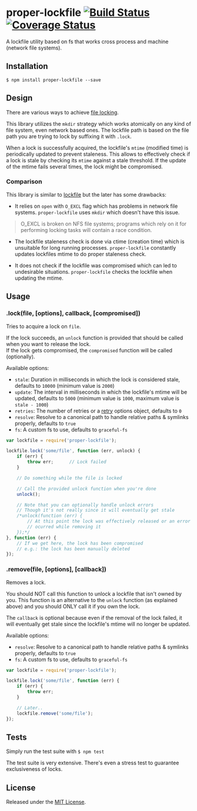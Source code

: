 # proper-lockfile [![Build Status](https://travis-ci.org/IndigoUnited/node-proper-lockfile.svg?branch=master)](https://travis-ci.org/IndigoUnited/node-proper-lockfile) [![Coverage Status](https://coveralls.io/repos/IndigoUnited/node-proper-lockfile/badge.png?branch=master)](https://coveralls.io/r/IndigoUnited/node-proper-lockfile?branch=master)

A lockfile utility based on fs that works cross process and machine (network file systems).


## Installation

`$ npm install proper-lockfile --save`


## Design

There are various ways to achieve [file locking](http://en.wikipedia.org/wiki/File_locking).

This library utilizes the `mkdir` strategy which works atomically on any kind of file system, even network based ones.
The lockfile path is based on the file path you are trying to lock by suffixing it with `.lock`.

When a lock is successfully acquired, the lockfile's `mtime` (modified time) is periodically updated to prevent staleness. This allows to effectively check if a lock is stale by checking its `mtime` against a stale threshold. If the update of the mtime fails several times, the lock might be compromised.


### Comparison

This library is similar to [lockfile](https://github.com/isaacs/lockfile) but the later has some drawbacks:

- It relies on `open` with `O_EXCL` flag which has problems in network file systems. `proper-lockfile` uses `mkdir` which doesn't have this issue.

> O_EXCL is broken on NFS file systems; programs which rely on it for performing locking tasks will contain a race condition.

- The lockfile staleness check is done via ctime (creation time) which is unsuitable for long running processes. `proper-lockfile` constantly updates lockfiles mtime to do proper staleness check.

- It does not check if the lockfile was compromised which can led to undesirable situations. `proper-lockfile` checks the lockfile when updating the mtime.


## Usage

### .lock(file, [options], callback, [compromised])

Tries to acquire a lock on `file`.

If the lock succeeds, an `unlock` function is provided that should be called when you want to release the lock.   
If the lock gets compromised, the `compromised` function will be called (optionally).


Available options:

- `stale`: Duration in milliseconds in which the lock is considered stale, defaults to `10000` (minimum value is `2000`)
- `update`: The interval in milliseconds in which the lockfile's mtime will be updated, defaults to `5000` (minimum value is `1000`, maximum value is `stale - 1000`)
- `retries`: The number of retries or a [retry](https://www.npmjs.org/package/retry) options object, defaults to `0`
- `resolve`: Resolve to a canonical path to handle relative paths & symlinks properly, defaults to `true`
- `fs`: A custom fs to use, defaults to `graceful-fs`


```js
var lockfile = require('proper-lockfile');

lockfile.lock('some/file', function (err, unlock) {
    if (err) {
        throw err;      // Lock failed
    }

    // Do something while the file is locked

    // Call the provided unlock function when you're done
    unlock();

    // Note that you can optionally handle unlock errors
    // Though it's not really since it will eventually get stale
    /*unlock(function (err) {
        // At this point the lock was effectively released or an error
        // ocurred while removing it
    });*/
}, function (err) {
    // If we get here, the lock has been compromised
    // e.g.: the lock has been manually deleted
});
```


### .remove(file, [options], [callback])

Removes a lock.

You should NOT call this function to unlock a lockfile that isn't owned by you.
This function is an alternative to the `unlock` function (as explained above) and you should ONLY call it if you own the lock.

The `callback` is optional because even if the removal of the lock failed, it will eventually get stale since
the lockfile's mtime will no longer be updated.


Available options:

- `resolve`: Resolve to a canonical path to handle relative paths & symlinks properly, defaults to `true`
- `fs`: A custom fs to use, defaults to `graceful-fs`


```js
var lockfile = require('proper-lockfile');

lockfile.lock('some/file', function (err) {
    if (err) {
        throw err;
    }

    // Later..
    lockfile.remove('some/file');
});
```


## Tests

Simply run the test suite with `$ npm test`

The test suite is very extensive. There's even a stress test to guarantee exclusiveness of locks.


## License

Released under the [MIT License](http://www.opensource.org/licenses/mit-license.php).

